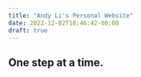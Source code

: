 ```yaml
---
title: "Andy Li's Personal Website"
date: 2022-12-02T18:46:42-08:00
draft: true
---
```


## One step at a time.


